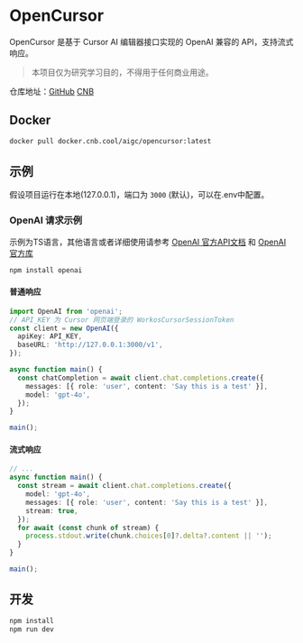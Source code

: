 # OpenCursor

OpenCursor 是基于 Cursor AI 编辑器接口实现的 OpenAI 兼容的 API，支持流式响应。
> 本项目仅为研究学习目的，不得用于任何商业用途。

仓库地址：[GitHub](https://github.com/yokingma/OpenCursor)  [CNB](https://cnb.cool/aigc/OpenCursor)

## Docker

```sh
docker pull docker.cnb.cool/aigc/opencursor:latest
```

## 示例

假设项目运行在本地(127.0.0.1)，端口为 `3000` (默认)，可以在.env中配置。

### OpenAI 请求示例

示例为TS语言，其他语言或者详细使用请参考 [OpenAI 官方API文档](https://platform.openai.com/docs/api-reference/introduction) 和 [OpenAI 官方库](https://platform.openai.com/docs/libraries)

```sh
npm install openai
```

#### 普通响应

```ts
import OpenAI from 'openai';
// API_KEY 为 Cursor 网页端登录的 WorkosCursorSessionToken
const client = new OpenAI({
  apiKey: API_KEY,
  baseURL: 'http://127.0.0.1:3000/v1',
});

async function main() {
  const chatCompletion = await client.chat.completions.create({
    messages: [{ role: 'user', content: 'Say this is a test' }],
    model: 'gpt-4o',
  });
}

main();
```

#### 流式响应

```ts
// ...
async function main() {
  const stream = await client.chat.completions.create({
    model: 'gpt-4o',
    messages: [{ role: 'user', content: 'Say this is a test' }],
    stream: true,
  });
  for await (const chunk of stream) {
    process.stdout.write(chunk.choices[0]?.delta?.content || '');
  }
}

main();
```

## 开发

```sh
npm install
npm run dev
```
